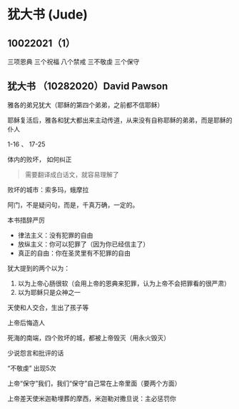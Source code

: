 # 犹大书 (Jude)

## 10022021（1）

 三项恩典 三个祝福 八个禁戒 三不敬虔 三个保守

## 犹大书 （10282020）David Pawson

 雅各的弟兄犹大（耶稣的第四个弟弟，之前都不信耶稣）

 耶稣复活后，雅各和犹大都出来主动传道，从来没有自称耶稣的弟弟，而是耶稣的仆人

 1-16 、 17-25

 体内的败坏， 如何纠正

> 需要翻译成白话文，就容易理解了

 败坏的城市：索多玛，蛾摩拉

 阿门，不是疑问句，而是，千真万确，一定的。

  本书措辞严厉

* 律法主义：没有犯罪的自由
* 放纵主义：你可以犯罪了（因为你已经信主了）
* 真正的自由：你在圣灵里有不犯罪的自由

犹大提到的两个以为：

1. 以为上帝心肠很软（会用上帝的恩典来犯罪，认为上帝不会把罪看的很严肃）
2. 以为耶稣只是众神之一

天使和人交合，生出了孩子等

 上帝后悔造人

 死海的南端，四个败坏的城，都被上帝毁灭（用永火毁灭）

  少说怨言和批评的话

  “不敬虔” 出现5次

  上帝“保守”我们，我们“保守”自己常在上帝里面（要两个方面）

 上帝差天使米迦勒埋葬的摩西，米迦勒对撒旦说：主必惩罚你
